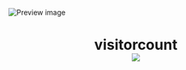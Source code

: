 ![Preview image](https://i.imgur.com/Q8yOnd8.gif)

<p> 
<p align="center">
  <h1 align="center">visitorcount<br>
  <img src="https://profile-counter.glitch.me/m22k/count.svg" />
    </h1>
</p>
